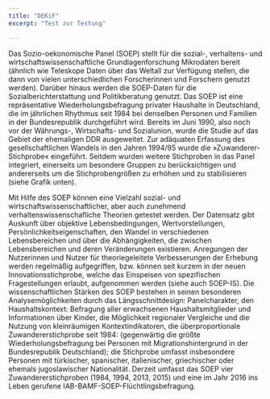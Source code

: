 ```yaml
---
title: "DEKiF"
excerpt: "Test zur Testung"

---
```


Das Sozio-oekonomische Panel (SOEP) stellt für die sozial-, verhaltens- und wirtschaftswissenschaftliche Grundlagenforschung Mikrodaten bereit (ähnlich wie Teleskope Daten über das Weltall zur Verfügung stellen, die dann von vielen unterschiedlichen Forscherinnen und Forschern genutzt werden). Darüber hinaus werden die SOEP-Daten für die Sozialberichterstattung und Politikberatung genutzt.
Das SOEP ist eine repräsentative Wiederholungsbefragung privater Haushalte in Deutschland, die im jährlichen Rhythmus seit 1984 bei denselben Personen und Familien in der Bundesrepublik durchgeführt wird. Bereits im Juni 1990, also noch vor der Währungs-, Wirtschafts- und Sozialunion, wurde die Studie auf das Gebiet der ehemaligen DDR ausgeweitet. Zur adäquaten Erfassung des gesellschaftlichen Wandels in den Jahren 1994/95 wurde die »Zuwanderer-Stichprobe« eingeführt. Seitdem wurden weitere Stichproben in das Panel integriert, einerseits um besondere Gruppen zu berücksichtigen und andererseits um die Stichprobengrößen zu erhöhen und zu stabilisieren (siehe Grafik unten).

Mit Hilfe des SOEP können eine Vielzahl sozial- und wirtschaftswissenschaftlicher, aber auch zunehmend verhaltenswissenschafliche Theorien getestet werden. Der Datensatz gibt Auskunft über objektive Lebensbedingungen, Wertvorstellungen, Persönlichkeitseigenschaften, den Wandel in verschiedenen Lebensbereichen und über die Abhängigkeiten, die zwischen Lebensbereichen und deren Veränderungen existieren. Anregungen der Nutzerinnen und Nutzer für theoriegeleitete Verbesserungen der Erhebung werden regelmäßig aufgegriffen, bzw. können seit kurzem in der neuen Innovationsstichprobe, welche das Einspeisen von spezifischen Fragestellungen erlaubt, aufgenommen werden (siehe auch SOEP-IS).
Die wissenschaftlichen Stärken des SOEP bestehen in seinen besonderen Analysemöglichkeiten durch
das Längsschnittdesign: Panelcharakter,
den Haushaltskontext: Befragung aller erwachsenen Haushaltsmitglieder und Informationen über Kinder,
die Möglichkeit regionaler Vergleiche und die Nutzung von kleinräumigen Kontextindikatoren,
die überproportionale Zuwandererstichprobe seit 1984: (gegenwärtig die größte Wiederholungsbefragung bei Personen mit Migrationshintergrund in der Bundesrepublik Deutschland); die Stichprobe umfasst insbesondere Personen mit türkischer, spanischer, italienischer, griechischer oder ehemals jugoslawischer Nationalität. Derzeit umfasst das SOEP vier Zuwandererstichproben (1984, 1994, 2013, 2015) und eine im Jahr 2016 ins Leben gerufene IAB-BAMF-SOEP-Flüchtlingsbefragung.
